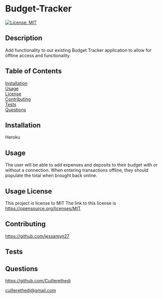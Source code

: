 # Budget-Tracker
[![License: MIT](https://img.shields.io/badge/License-MIT-yellow.svg)](https://opensource.org/licenses/MIT)

## Description 

Add functionality to our existing Budget Tracker application to allow for offline access and functionality.

## Table of Contents

[Installation](#Installation)  
[Usage](#Usage)  
[License](#License)  
[Contributing](#Contribution-Guidelines)  
[Tests](#How-To-Test)  
[Questions](#Questions)

## Installation

Heroku

## Usage

The user will be able to add expenses and deposits to their budget with or without a connection. When entering transactions offline, they should populate the total when brought back online.

## Usage License
This project is license to MIT
The link to this license is https://opensource.org/licenses/MIT

## Contributing 

https://github.com/jessamyn27

## Tests



## Questions

https://github.com/Cuillerethedj  


cuillerethedj@gmail.com

